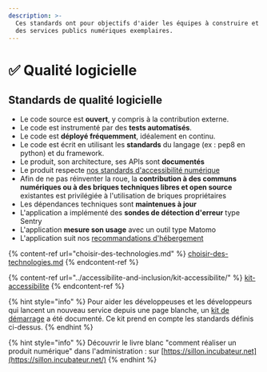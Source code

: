 ```yaml
---
description: >-
  Ces standards ont pour objectifs d'aider les équipes à construire et à opérer
  des services publics numériques exemplaires.
---
```


# ✅ Qualité logicielle

## Standards de qualité logicielle

* Le code source est **ouvert**, y compris à la contribution externe.
* Le code est instrumenté par des **tests automatisés**.
* Le code est **déployé fréquemment**, idéalement en continu.
* Le code est écrit en utilisant les **standards** du langage (ex : pep8 en python) et du framework.
* Le produit, son architecture, ses APIs sont **documentés**
* Le produit respecte [nos standards d'accessibilité numérique](../accessibilite-and-inclusion/)
* Afin de ne pas réinventer la roue, la **contribution à des communs numériques ou à des briques techniques libres et open source** existantes est privilégiée à l'utilisation de briques propriétaires
* Les dépendances techniques sont **maintenues à jour**
* L'application a implémenté des **sondes de détection d'erreur** type Sentry
* L'application **mesure son usage** avec un outil type Matomo
* L'application suit nos [recommandations d'hébergement](../../gestion-au-quotidien/tech/infra.md)

{% content-ref url="choisir-des-technologies.md" %}
[choisir-des-technologies.md](choisir-des-technologies.md)
{% endcontent-ref %}

{% content-ref url="../accessibilite-and-inclusion/kit-accessibilite/" %}
[kit-accessibilite](../accessibilite-and-inclusion/kit-accessibilite/)
{% endcontent-ref %}

{% hint style="info" %}
Pour aider les développeuses et les développeurs qui lancent un nouveau service depuis une page blanche, un [kit de démarrage](../../../travailler-chez-beta.gouv.fr/les-differents-metiers/developpeur.se/kit-de-demarrage.md) a été documenté. Ce kit prend en compte les standards définis ci-dessus.
{% endhint %}

{% hint style="info" %}
Découvrir le livre blanc "comment réaliser un produit numérique" dans l'administration : sur [https://sillon.incubateur.net](https://sillon.incubateur.net/)
{% endhint %}
